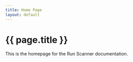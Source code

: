 ```yaml
---
title: Home Page
layout: default
---
```


# {{ page.title }}

This is the homepage for the Run Scanner documentation.
